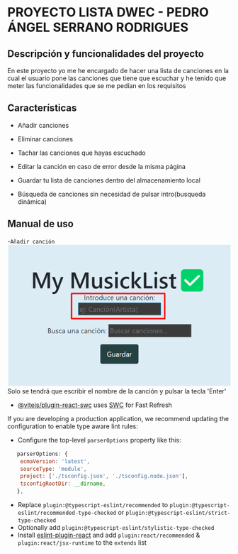 # PROYECTO LISTA DWEC - PEDRO ÁNGEL SERRANO RODRIGUES

## Descripción y funcionalidades del proyecto

En este proyecto yo me he encargado de hacer una lista de canciones en la cual el usuario pone las canciones que tiene que escuchar y he tenido que meter las funcionalidades que se me pedían en los requisitos

## Características

- Añadir canciones

- Eliminar canciones

- Tachar las canciones que hayas escuchado

- Editar la canción en caso de error desde la misma página 

- Guardar tu lista de canciones dentro del almacenamiento local

- Búsqueda de canciones sin necesidad de pulsar intro(busqueda dinámica)

## Manual de uso

-`Añadir canción`
![Alt text](image.png)
Solo se tendrá que escribir el nombre de la canción y pulsar la tecla 'Enter'

- [@vitejs/plugin-react-swc](https://github.com/vitejs/vite-plugin-react-swc) uses [SWC](https://swc.rs/) for Fast Refresh



If you are developing a production application, we recommend updating the configuration to enable type aware lint rules:

- Configure the top-level `parserOptions` property like this:

```js
   parserOptions: {
    ecmaVersion: 'latest',
    sourceType: 'module',
    project: ['./tsconfig.json', './tsconfig.node.json'],
    tsconfigRootDir: __dirname,
   },
```

- Replace `plugin:@typescript-eslint/recommended` to `plugin:@typescript-eslint/recommended-type-checked` or `plugin:@typescript-eslint/strict-type-checked`
- Optionally add `plugin:@typescript-eslint/stylistic-type-checked`
- Install [eslint-plugin-react](https://github.com/jsx-eslint/eslint-plugin-react) and add `plugin:react/recommended` & `plugin:react/jsx-runtime` to the `extends` list
